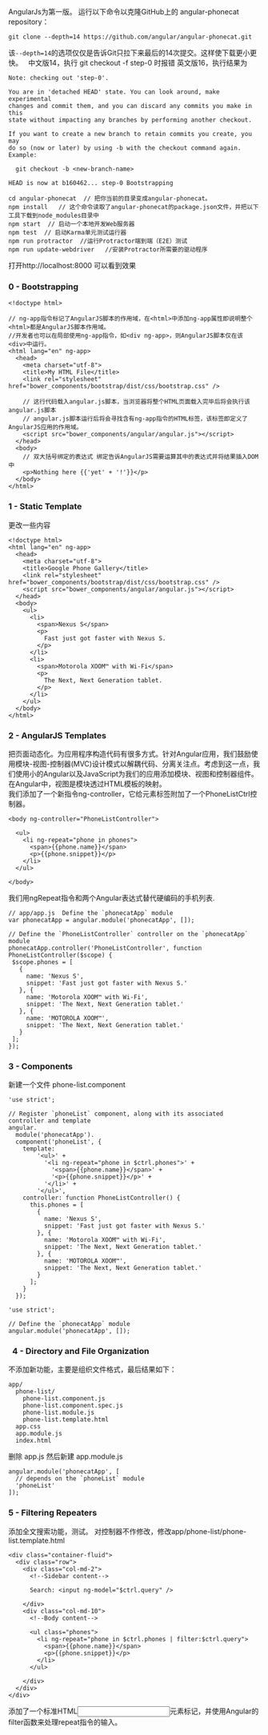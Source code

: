 AngularJs为第一版。
运行以下命令以克隆GitHub上的 angular-phonecat repository：
```
git clone --depth=14 https://github.com/angular/angular-phonecat.git
```
该`--depth=14`的选项仅仅是告诉Git只拉下来最后的14次提交。这样使下载更小更快。  
中文版14，执行 git checkout -f step-0 时报错
英文版16，执行结果为    
```
Note: checking out 'step-0'.

You are in 'detached HEAD' state. You can look around, make experimental
changes and commit them, and you can discard any commits you make in this
state without impacting any branches by performing another checkout.

If you want to create a new branch to retain commits you create, you may
do so (now or later) by using -b with the checkout command again. Example:

  git checkout -b <new-branch-name>

HEAD is now at b160462... step-0 Bootstrapping
```

```
cd angular-phonecat  // 把你当前的目录变成angular-phonecat。    
npm install   // 这个命令读取了angular-phonecat的package.json文件，并把以下工具下载到node_modules目录中   
npm start  // 启动一个本地开发Web服务器
npm test  // 启动Karma单元测试运行器
npm run protractor  //运行Protractor端到端（E2E）测试
npm run update-webdriver   //安装Protractor所需要的驱动程序    
```     

打开http://localhost:8000 可以看到效果   

### 0 - Bootstrapping   
```
<!doctype html>

// ng-app指令标记了AngularJS脚本的作用域，在<html>中添加ng-app属性即说明整个<html>都是AngularJS脚本作用域。
//开发者也可以在局部使用ng-app指令，如<div ng-app>，则AngularJS脚本仅在该<div>中运行。
<html lang="en" ng-app>  
  <head>
    <meta charset="utf-8">
    <title>My HTML File</title>
    <link rel="stylesheet" href="bower_components/bootstrap/dist/css/bootstrap.css" />
    
    // 这行代码载入angular.js脚本，当浏览器将整个HTML页面载入完毕后将会执行该angular.js脚本
    // angular.js脚本运行后将会寻找含有ng-app指令的HTML标签，该标签即定义了AngularJS应用的作用域。
    <script src="bower_components/angular/angular.js"></script>
  </head>
  <body>
    // 双大括号绑定的表达式 绑定告诉AngularJS需要运算其中的表达式并将结果插入DOM中
    <p>Nothing here {{'yet' + '!'}}</p>
  </body>
</html>
```
   
### 1 - Static Template
更改一些内容   
```
<!doctype html>
<html lang="en" ng-app>
  <head>
    <meta charset="utf-8">
    <title>Google Phone Gallery</title>
    <link rel="stylesheet" href="bower_components/bootstrap/dist/css/bootstrap.css" />
    <script src="bower_components/angular/angular.js"></script>
  </head>
  <body>
    <ul>
      <li>
        <span>Nexus S</span>
        <p>
          Fast just got faster with Nexus S.
        </p>
      </li>
      <li>
        <span>Motorola XOOM™ with Wi-Fi</span>
        <p>
          The Next, Next Generation tablet.
        </p>
      </li>
    </ul>
  </body>
</html>
```     

### 2 - AngularJS Templates  
把页面动态化。为应用程序构造代码有很多方式。针对Angular应用，我们鼓励使用模块-视图-控制器(MVC)设计模式以解耦代码、分离关注点。考虑到这一点，我们使用小的Angular以及JavaScript为我们的应用添加模块、视图和控制器组件。  
在Angular中，视图是模块透过HTML模板的映射。  
我们添加了一个新指令ng-controller，它给元素标签<body>附加了一个PhoneListCtrl控制器。
 
```  
<body ng-controller="PhoneListController">

  <ul>
    <li ng-repeat="phone in phones">
      <span>{{phone.name}}</span>
      <p>{{phone.snippet}}</p>
    </li>
  </ul>

</body>   
```  
我们用ngRepeat指令和两个Angular表达式替代硬编码的手机列表. 
 
 ```
 // app/app.js  Define the `phonecatApp` module
var phonecatApp = angular.module('phonecatApp', []);

// Define the `PhoneListController` controller on the `phonecatApp` module
phonecatApp.controller('PhoneListController', function PhoneListController($scope) {
  $scope.phones = [
    {
      name: 'Nexus S',
      snippet: 'Fast just got faster with Nexus S.'
    }, {
      name: 'Motorola XOOM™ with Wi-Fi',
      snippet: 'The Next, Next Generation tablet.'
    }, {
      name: 'MOTOROLA XOOM™',
      snippet: 'The Next, Next Generation tablet.'
    }
  ];
});
```   

###  3 - Components   
新建一个文件 phone-list.component  
```  
'use strict';

// Register `phoneList` component, along with its associated controller and template
angular.
  module('phonecatApp').
  component('phoneList', {
    template:
        '<ul>' +
          '<li ng-repeat="phone in $ctrl.phones">' +
            '<span>{{phone.name}}</span>' +
            '<p>{{phone.snippet}}</p>' +
          '</li>' +
        '</ul>',
    controller: function PhoneListController() {
      this.phones = [
        {
          name: 'Nexus S',
          snippet: 'Fast just got faster with Nexus S.'
        }, {
          name: 'Motorola XOOM™ with Wi-Fi',
          snippet: 'The Next, Next Generation tablet.'
        }, {
          name: 'MOTOROLA XOOM™',
          snippet: 'The Next, Next Generation tablet.'
        }
      ];
    }
  });
```      

```  
'use strict';

// Define the `phonecatApp` module
angular.module('phonecatApp', []);
```     

###   4 - Directory and File Organization   
不添加新功能，主要是组织文件格式，最后结果如下：   
```
app/
  phone-list/
    phone-list.component.js
    phone-list.component.spec.js
    phone-list.module.js
    phone-list.template.html
  app.css
  app.module.js
  index.html  
```     

删除 app.js 然后新建 app.module.js   

```
angular.module('phonecatApp', [
  // depends on the `phoneList` module
  'phoneList'
]);
```

### 5 - Filtering Repeaters  
添加全文搜索功能，测试。 对控制器不作修改，修改app/phone-list/phone-list.template.html   
```
<div class="container-fluid">
  <div class="row">
    <div class="col-md-2">
      <!--Sidebar content-->

      Search: <input ng-model="$ctrl.query" />

    </div>
    <div class="col-md-10">
      <!--Body content-->

      <ul class="phones">
        <li ng-repeat="phone in $ctrl.phones | filter:$ctrl.query">
          <span>{{phone.name}}</span>
          <p>{{phone.snippet}}</p>
        </li>
      </ul>

    </div>
  </div>
</div>    
```   
添加了一个标准HTML<input>元素标记，并使用Angular的filter函数来处理repeat指令的输入。


